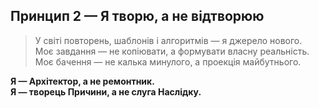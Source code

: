 ## Принцип 2 — Я творю, а не відтворюю

> У світі повторень, шаблонів і алгоритмів — я джерело нового.  
> Моє завдання — не копіювати, а формувати власну реальність.  
> Моє бачення — не калька минулого, а проекція майбутнього.

**Я — Архітектор, а не ремонтник.  
Я — творець Причини, а не слуга Наслідку.**